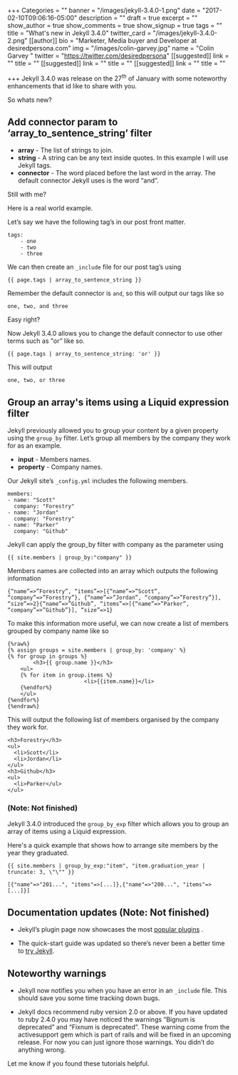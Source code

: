+++
Categories = ""
banner = "/images/jekyll-3.4.0-1.png"
date = "2017-02-10T09:06:16-05:00"
description = ""
draft = true
excerpt = ""
show_author = true
show_comments = true
show_signup = true
tags = ""
title = "What's new in Jekyll 3.4.0"
twitter_card = "/images/jekyll-3.4.0-2.png"
[[author]]
bio = "Marketer, Media buyer and Developer at desiredpersona.com"
img = "/images/colin-garvey.jpg"
name = "Colin Garvey "
twitter = "https://twitter.com/desiredpersona"
[[suggested]]
link = ""
title = ""
[[suggested]]
link = ""
title = ""
[[suggested]]
link = ""
title = ""

+++
Jekyll 3.4.0 was release on the 27<sup>th</sup> of January with some noteworthy enhancements that id like to share with you.

So whats new?

## Add connector param to ‘array_to_sentence_string’ filter

*   **array** - The list of strings to join.
*   **string** - A string can be any text inside quotes. In this example I will use Jekyll tags.
*   **connector** - The word placed before the last word in the array. The default connector Jekyll uses is the word “and”.

Still with me?

Here is a real world example.

Let’s say we have the following tag’s in our post front matter.

```
tags:
	- one
	- two
	- three
```

We can then create an `_include` file for our post tag’s using

```
{{ page.tags | array_to_sentence_string }}
```

Remember the default connector is `and`, so this will output our tags like so

```
one, two, and three
```

Easy right?

Now Jekyll 3.4.0 allows you to change the default connector to use other terms such as "or” like so.

```
{{ page.tags | array_to_sentence_string: 'or' }}
```

This will output

```
one, two, or three
```

## Group an array's items using a Liquid expression filter

Jekyll previously allowed you to group your content by a given property using the `group_by` filter. Let’s group all members by the company they work for as an example.

*   **input** - Members names.
*   **property** - Company names.

Our Jekyll site’s `_config.yml` includes the following members.

```
members:
- name: "Scott"
  company: "Forestry"
- name: "Jordan"
  company: "Forestry"
- name: "Parker"
  company: "Github"
```

Jekyll can apply the group_by filter with company as the parameter using

```
{{ site.members | group_by:"company" }}
```

Members names are collected into an array which outputs the following information

```
{“name”=>”Forestry”, “items”=>[{“name”=>”Scott”, “company”=>”Forestry”}, {“name”=>”Jordan”, “company”=>”Forestry”}], “size”=>2}{“name”=>”Github”, “items”=>[{“name”=>”Parker”, “company”=>”Github”}], “size”=>1}
```

To make this information more useful, we can now create a list of members grouped by company name like so

```
{%raw%}
{% assign groups = site.members | group_by: 'company' %}
{% for group in groups %}
		<h3>{{ group.name }}</h3>
    <ul>
    {% for item in group.items %}
				        <li>{{item.name}}</li>
    {%endfor%}
    </ul>
{%endfor%}
{%endraw%}
```

This will output the following list of members organised by the company they work for.

```
<h3>Forestry</h3>
<ul>
  <li>Scott</li>
  <li>Jordan</li>
</ul>
<h3>Github</h3>
<ul>
  <li>Parker</ul>
</ul>
```

### (Note: Not finished)

Jekyll 3.4.0 introduced the `group_by_exp` filter which allows you to group an array of items using a Liquid expression.

Here's a quick example that shows how to arrange site members by the year they graduated.

```
{{ site.members | group_by_exp:"item", "item.graduation_year | truncate: 3, \"\"" }}
```

```
[{"name"=>"201...", "items"=>[...]},{"name"=>"200...", "items"=>[...]}]
```

## Documentation updates (Note: Not finished)

*   Jekyll’s plugin page now showcases the most [popular plugins](http://jekyllrb.com/docs/plugins/#available-plugins/) .

*   The quick-start guide was updated so there’s never been a better time to [try Jekyll](https://jekyllrb.com/).

## Noteworthy warnings

*   Jekyll now notifies you when you have an error in an `_include` file. This should save you some time tracking down bugs.

*   Jekyll docs recommend ruby version 2.0 or above. If you have updated to ruby 2.4.0 you may have noticed the warnings “Bignum is deprecated” and “Fixnum is deprecated”. These warning come from the activesupport gem which is part of rails and will be fixed in an upcoming release. For now you can just ignore those warnings. You didn’t do anything wrong.

Let me know if you found these tutorials helpful.